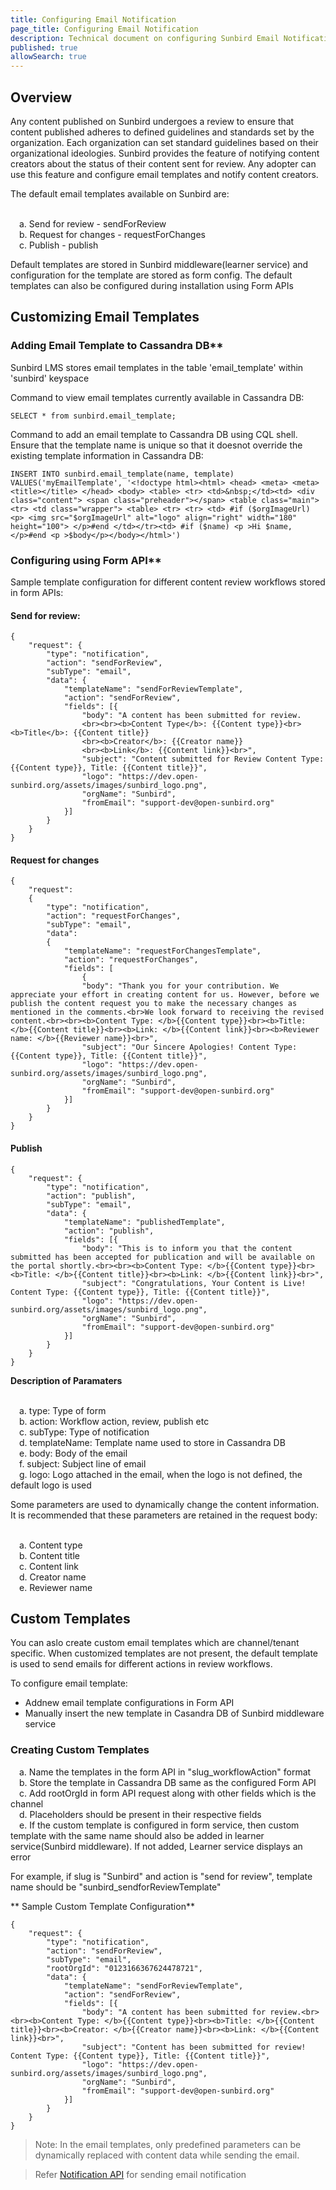 ```yaml
---
title: Configuring Email Notification
page_title: Configuring Email Notification
description: Technical document on configuring Sunbird Email Notification for Review workflow
published: true
allowSearch: true
---
```


## Overview

Any content published on Sunbird undergoes a review to ensure that content published adheres to defined guidelines and standards set by the organization. Each organization can set standard guidelines based on their organizational ideologies. Sunbird provides the feature of notifying content creators about the status of their content sent for review. Any adopter can use this feature and configure email templates and notify content creators. 

The default email templates available on Sunbird are:

<br>&emsp;a. Send for review - sendForReview
<br>&emsp;b. Request for changes - requestForChanges
<br>&emsp;c. Publish - publish

Default templates are stored in Sunbird middleware(learner service) and configuration for the template are stored as form config. The default templates can also be configured during installation using Form APIs

## Customizing Email Templates

### Adding Email Template to Cassandra DB**

Sunbird LMS stores email templates in the table 'email_template' within 'sunbird' keyspace 

Command to view email templates currently available in Cassandra DB:

    SELECT * from sunbird.email_template;

Command to add an email template to Cassandra DB using CQL shell. Ensure that the template name is unique so that it doesnot override the existing template information in Cassandra DB:

    INSERT INTO sunbird.email_template(name, template) VALUES('myEmailTemplate', '<!doctype html><html> <head> <meta> <meta> <title></title> </head> <body> <table> <tr> <td>&nbsp;</td><td> <div class="content"> <span class="preheader"></span> <table class="main"> <tr> <td class="wrapper"> <table> <tr> <tr> <td> #if ($orgImageUrl) <p> <img src="$orgImageUrl" alt="logo" align="right" width="180" height="100"> </p>#end </td></tr><td> #if ($name) <p >Hi $name,</p>#end <p >$body</p></body></html>')

### Configuring using Form API**

Sample template configuration for different content review workflows stored in form APIs:

#### Send for review:

	{
		"request": {
			"type": "notification",
			"action": "sendForReview",
			"subType": "email",
			"data": {
				"templateName": "sendForReviewTemplate",
				"action": "sendForReview",
				"fields": [{
					"body": "A content has been submitted for review.
					<br><br><b>Content Type</b>: {{Content type}}<br><b>Title</b>: {{Content title}}
					<br><b>Creator</b>: {{Creator name}}
					<br><b>Link</b>: {{Content link}}<br>",
					"subject": "Content submitted for Review Content Type: {{Content type}}, Title: {{Content title}}",
					"logo": "https://dev.open-sunbird.org/assets/images/sunbird_logo.png",
					"orgName": "Sunbird",	
					"fromEmail": "support-dev@open-sunbird.org"
				}]
			}
		}
	}


#### Request for changes

	{
		"request": 
		{
			"type": "notification",
			"action": "requestForChanges",
			"subType": "email",
			"data": 
			{
				"templateName": "requestForChangesTemplate",
				"action": "requestForChanges",
				"fields": [
					{
					"body": "Thank you for your contribution. We appreciate your effort in creating content for us. However, before we publish the content request you to make the necessary changes as mentioned in the comments.<br>We look forward to receiving the revised content.<br><br><b>Content Type: </b>{{Content type}}<br><b>Title: </b>{{Content title}}<br><b>Link: </b>{{Content link}}<br><b>Reviewer name: </b>{{Reviewer name}}<br>",
					"subject": "Our Sincere Apologies! Content Type: {{Content type}}, Title: {{Content title}}",
					"logo": "https://dev.open-sunbird.org/assets/images/sunbird_logo.png",
					"orgName": "Sunbird",	
					"fromEmail": "support-dev@open-sunbird.org"
				}]
			}
		}
	}


#### Publish

	{
		"request": {
			"type": "notification",
			"action": "publish",
			"subType": "email",
			"data": {
				"templateName": "publishedTemplate",
				"action": "publish",
				"fields": [{
					"body": "This is to inform you that the content submitted has been accepted for publication and will be available on the portal shortly.<br><br><b>Content Type: </b>{{Content type}}<br><b>Title: </b>{{Content title}}<br><b>Link: </b>{{Content link}}<br>",
					"subject": "Congratulations, Your Content is Live! Content Type: {{Content type}}, Title: {{Content title}}",
					"logo": "https://dev.open-sunbird.org/assets/images/sunbird_logo.png",
					"orgName": "Sunbird",	
					"fromEmail": "support-dev@open-sunbird.org"
				}]
			}
		}
	}

**Description of Paramaters**

<br>&emsp;a. type: Type of form
<br>&emsp;b. action: Workflow action, review, publish etc
<br>&emsp;c. subType: Type of notification
<br>&emsp;d. templateName: Template name used to store in Cassandra DB
<br>&emsp;e. body: Body of the email
<br>&emsp;f. subject: Subject line of email
<br>&emsp;g. logo: Logo attached in the email, when the logo is not defined, the default logo is used

Some parameters are used to dynamically change the content information. It is recommended that these parameters are retained in the request body:

<br>&emsp;a. Content type
<br>&emsp;b. Content title
<br>&emsp;c. Content link
<br>&emsp;d. Creator name
<br>&emsp;e. Reviewer name

## Custom Templates

You can aslo create custom email templates which are channel/tenant specific. When customized templates are not present, the default template is used to send emails for different actions in review workflows.

To configure email template:
* Addnew email template configurations in Form API 
* Manually insert the new template in Casandra DB of Sunbird middleware service

### Creating Custom Templates

&emsp;a. Name the templates in the form API in "slug_workflowAction" format
<br>&emsp;b. Store the template in Cassandra DB same as the configured Form API
<br>&emsp;c. Add rootOrgId in form API request along with other fields which is the channel
<br>&emsp;d. Placeholders should be present in their respective fields
<br>&emsp;e. If the custom template is configured in form service, then custom template with the same name should also be added in learner service(Sunbird middleware). If not added,  Learner service displays an error

For example, if slug is "Sunbird" and action is "send for review", template name should be "sunbird_sendforReviewTemplate"

** Sample Custom Template Configuration**

	{
		"request": {
			"type": "notification",
			"action": "sendForReview",
			"subType": "email",
			"rootOrgId": "0123166367624478721",
			"data": {
				"templateName": "sendForReviewTemplate",
				"action": "sendForReview",
				"fields": [{
					"body": "A content has been submitted for review.<br><br><b>Content Type: </b>{{Content type}}<br><b>Title: </b>{{Content title}}<br><b>Creator: </b>{{Creator name}}<br><b>Link: </b>{{Content link}}<br>",
					"subject": "Content has been submitted for review! Content Type: {{Content type}}, Title: {{Content title}}",
					"logo": "https://dev.open-sunbird.org/assets/images/sunbird_logo.png",
					"orgName": "Sunbird",	
					"fromEmail": "support-dev@open-sunbird.org"
				}]
			}
		}
	}

> Note: In the email templates, only predefined parameters can be dynamically replaced with content data while sending the email.

> Refer [Notification API](../apis/notificationapi/) for sending email notification

